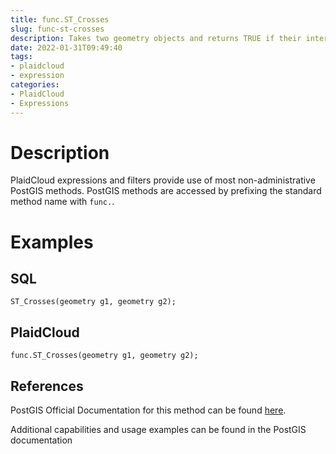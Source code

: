 ```yaml
---
title: func.ST_Crosses
slug: func-st-crosses
description: Takes two geometry objects and returns TRUE if their intersection "spatially cross", but not all interior points in common
date: 2022-01-31T09:49:40
tags:
- plaidcloud
- expression
categories:
- PlaidCloud
- Expressions
---
```



# Description


PlaidCloud expressions and filters provide use of most non-administrative PostGIS methods. PostGIS methods are accessed by prefixing the standard method name with `func.`.



# Examples


## SQL



```
ST_Crosses(geometry g1, geometry g2);
```


## PlaidCloud



```
func.ST_Crosses(geometry g1, geometry g2);
```


## References


PostGIS Official Documentation for this method can be found [here](https://postgis.net/docs/manual-3.1/ST_Crosses.html).



Additional capabilities and usage examples can be found in the PostGIS documentation

